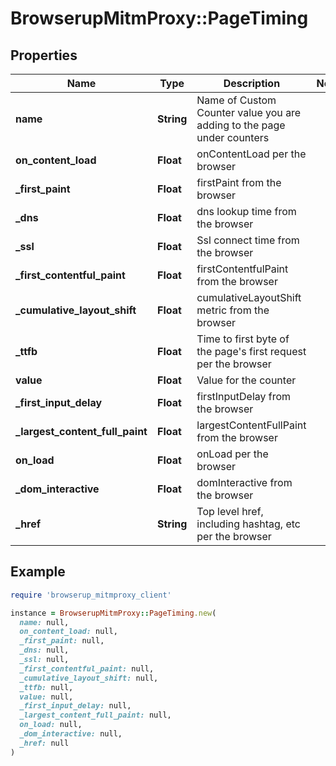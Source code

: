 # BrowserupMitmProxy::PageTiming

## Properties

| Name | Type | Description | Notes |
| ---- | ---- | ----------- | ----- |
| **name** | **String** | Name of Custom Counter value you are adding to the page under counters |  |
| **on_content_load** | **Float** | onContentLoad per the browser |  |
| **_first_paint** | **Float** | firstPaint from the browser |  |
| **_dns** | **Float** | dns lookup time from the browser |  |
| **_ssl** | **Float** | Ssl connect time from the browser |  |
| **_first_contentful_paint** | **Float** | firstContentfulPaint from the browser |  |
| **_cumulative_layout_shift** | **Float** | cumulativeLayoutShift metric from the browser |  |
| **_ttfb** | **Float** | Time to first byte of the page&#39;s first request per the browser |  |
| **value** | **Float** | Value for the counter |  |
| **_first_input_delay** | **Float** | firstInputDelay from the browser |  |
| **_largest_content_full_paint** | **Float** | largestContentFullPaint from the browser |  |
| **on_load** | **Float** | onLoad per the browser |  |
| **_dom_interactive** | **Float** | domInteractive from the browser |  |
| **_href** | **String** | Top level href, including hashtag, etc per the browser |  |

## Example

```ruby
require 'browserup_mitmproxy_client'

instance = BrowserupMitmProxy::PageTiming.new(
  name: null,
  on_content_load: null,
  _first_paint: null,
  _dns: null,
  _ssl: null,
  _first_contentful_paint: null,
  _cumulative_layout_shift: null,
  _ttfb: null,
  value: null,
  _first_input_delay: null,
  _largest_content_full_paint: null,
  on_load: null,
  _dom_interactive: null,
  _href: null
)
```

